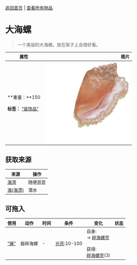 [返回首页](index.md)   |  [查看所有物品](object.md)
# 大海螺  
> 一个美丽的大海螺。放在架子上会很好看。  
  
  属性  |   图片   
 ----  |  ----:   
 **重量：**150<br><br>**标签：**	[“装饰品”](tag_Decoration.md)  |  ![](Sprite/Conch.png)   
  
## 获取来源  
来源  |  操作  
----  |  ----  
[海湾](Bay.md)  |  随便逛逛  
[海(海湾)](Sea_Bay.md)  |  潜水  
## 可拖入  
使用  |  动作  |  时间  |  条件  |  变化  |  状态  
----  |  ----  |  ----  |  ----  |  ----  |  ----  
[“锤”](tag_Hammer.md)  |  敲碎海螺  |  -  |  [光亮](Light.md):10-100  |  自身:<br>→ [碎海螺壳](ConchBroken.md)<br><br>获得:<br>[碎海螺壳](ConchBroken.md)(3)<br>  |    
